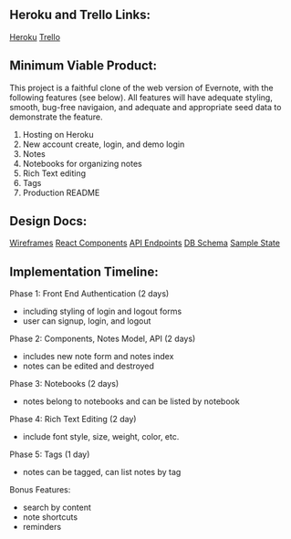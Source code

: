 ## Heroku and Trello Links:

[Heroku][heroku]
[Trello][trello]

[heroku]: https://dashboard.heroku.com/
[trello]: https://trello.com/b/zBj9OpDv/claire-s-evernote-clone


## Minimum Viable Product:

This project is a faithful clone of the web version of Evernote, with the following features (see below).  All features will have adequate styling, smooth, bug-free navigaion, and adequate and appropriate seed data to demonstrate the feature.

1. Hosting on Heroku
2. New account create, login, and demo login
3. Notes
4. Notebooks for organizing notes
5. Rich Text editing
6. Tags
7. Production README


## Design Docs:
 
[Wireframes][wireframes]
[React Components][components]
[API Endpoints][api-endpoints]
[DB Schema][schema]
[Sample State][sample-state]

[wireframes]: docs/wireframes
[components]: docs/component-hierarchy.md
[api-endpoints]: docs/api-endpoints.md
[schema]: docs/schema.md
[sample-state]: docs/sample-state.md


## Implementation Timeline:

Phase 1: Front End Authentication (2 days)
- including styling of login and logout forms
- user can signup, login, and logout

Phase 2: Components, Notes Model, API (2 days)
- includes new note form and notes index
- notes can be edited and destroyed

Phase 3: Notebooks (2 days)
- notes belong to notebooks and can be listed by notebook

Phase 4: Rich Text Editing (2 day)
- include font style, size, weight, color, etc.

Phase 5: Tags (1 day)
- notes can be tagged, can list notes by tag

Bonus Features:
- search by content
- note shortcuts
- reminders


